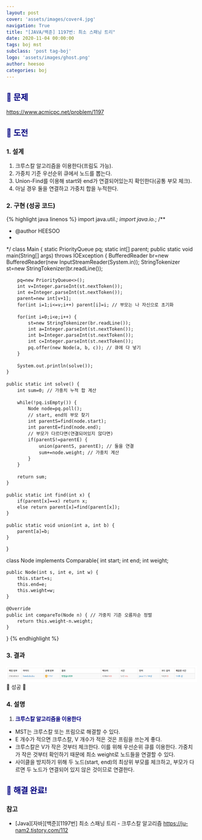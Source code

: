 ```yaml
---
layout: post
cover: 'assets/images/cover4.jpg'
navigation: True
title: "[JAVA/백준] 1197번: 최소 스패닝 트리"
date: 2020-11-04 00:00:00
tags: boj mst
subclass: 'post tag-boj'
logo: 'assets/images/ghost.png'
author: heesoo
categories: boj
---
```

## <span style="color:navy">👀 문제</span>
<https://www.acmicpc.net/problem/1197>

## <span style="color:navy">👊 도전</span>

### 1. 설계
1. 크루스칼 알고리즘을 이용한다(프림도 가능).
2. 가중치 기준 우선순위 큐에서 노드를 뽑는다.
3. Union-Find를 이용해 start와 end가 연결되어있는지 확인한다(공통 부모 체크).
4. 아닐 경우 둘을 연결하고 가중치 합을 누적한다.

### 2. 구현 (성공 코드)
{% highlight java linenos %}
import java.util.*;
import java.io.*;
/**
 * @author HEESOO
 *
 */
class Main {
	static PriorityQueue<Node> pq;
	static int[] parent;
	public static void main(String[] args) throws IOException {
		BufferedReader br=new BufferedReader(new InputStreamReader(System.in));
		StringTokenizer st=new StringTokenizer(br.readLine());
		
		pq=new PriorityQueue<>();
		int v=Integer.parseInt(st.nextToken());
		int e=Integer.parseInt(st.nextToken());
		parent=new int[v+1];
		for(int i=1;i<=v;i++) parent[i]=i; // 부모는 나 자신으로 초기화
		
		for(int i=0;i<e;i++) {
			st=new StringTokenizer(br.readLine());
			int a=Integer.parseInt(st.nextToken());
			int b=Integer.parseInt(st.nextToken());
			int c=Integer.parseInt(st.nextToken());
			pq.offer(new Node(a, b, c)); // 큐에 다 넣기
		}
		
		System.out.println(solve());
	}
	
	public static int solve() {
		int sum=0; // 가중치 누적 합 계산
		
		while(!pq.isEmpty()) {
			Node node=pq.poll();
			// start, end의 부모 찾기
			int parentS=find(node.start);
			int parentE=find(node.end);
			// 부모가 다르다면(연결되어있지 않다면)
			if(parentS!=parentE) {
				union(parentS, parentE); // 둘을 연결
				sum+=node.weight; // 가중치 계산
			}
		}
		
		return sum;
	}
	
	public static int find(int x) {
		if(parent[x]==x) return x;
		else return parent[x]=find(parent[x]);
	}
	
	public static void union(int a, int b) {
		parent[a]=b;
	}
}

class Node implements Comparable<Node>{
	int start;
	int end;
	int weight;
	
	public Node(int s, int e, int w) {
		this.start=s;
		this.end=e;
		this.weight=w;
	}
	
	@Override
	public int compareTo(Node n) { // 가중치 기준 오름차순 정렬
		return this.weight-n.weight;
	}
}
{% endhighlight %}

### 3. 결과
![실행결과](./assets/images/201104_3.PNG)
🤟 성공 🤟  


### 4. 설명
1. **<span style="color:navy">크루스칼 알고리즘을 이용한다</span>**  
- MST는 크루스칼 또는 프림으로 해결할 수 있다.
- E 개수가 적으면 크루스칼, V 개수가 적은 것은 프림을 쓰는게 좋다.
- 크루스칼은 V가 작은 것부터 체크한다. 이를 위해 우선순위 큐를 이용한다. 가중치가 작은 것부터 확인하기 때문에 최소 weight로 노드들을 연결할 수 있다.
- 사이클을 방지하기 위해 두 노드(start, end)의 최상위 부모를 체크하고, 부모가 다르면 두 노드가 연결되어 있지 않은 것이므로 연결한다.

## <span style="color:navy">👏 해결 완료!</span>

### 참고
- [Java][자바][백준][1197번] 최소 스패닝 트리 - 크루스칼 알고리즘 <https://ju-nam2.tistory.com/112>